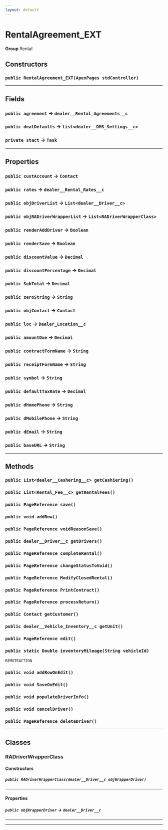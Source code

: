 ```yaml
---
layout: default
---
```

# RentalAgreement_EXT



**Group** Rental

## Constructors
### `public RentalAgreement_EXT(ApexPages stdController)`
---
## Fields

### `public agreement` → `dealer__Rental_Agreements__c`


### `public dealDefaults` → `list<dealer__DMS_Settings__c>`


### `private stact` → `Task`


---
## Properties

### `public custAccount` → `Contact`


### `public rates` → `dealer__Rental_Rates__c`


### `public objDriverList` → `List<dealer__Driver__c>`


### `public objRADriverWrapperList` → `List<RADriverWrapperClass>`


### `public renderAddDriver` → `Boolean`


### `public renderSave` → `Boolean`


### `public discountValue` → `Decimal`


### `public discountPercentage` → `Decimal`


### `public SubTotal` → `Decimal`


### `public zeroString` → `String`


### `public objContact` → `Contact`


### `public loc` → `Dealer_Location__c`


### `public amountDue` → `Decimal`


### `public contractFormName` → `String`


### `public receiptFormName` → `String`


### `public symbol` → `String`


### `public defaultTaxRate` → `Decimal`


### `public dHomePhone` → `String`


### `public dMobilePhone` → `String`


### `public dEmail` → `String`


### `public baseURL` → `String`


---
## Methods
### `public List<dealer__Cashering__c> getCashiering()`
### `public List<Rental_Fee__c> getRentalFees()`
### `public PageReference save()`
### `public void addRow()`
### `public PageReference voidReasonSave()`
### `public dealer__Driver__c getDrivers()`
### `public PageReference completeRental()`
### `public PageReference changeStatusToVoid()`
### `public PageReference ModifyClosedRental()`
### `public PageReference PrintContract()`
### `public PageReference processReturn()`
### `public Contact getCustomer()`
### `public dealer__Vehicle_Inventory__c getUnit()`
### `public PageReference edit()`
### `public static Double inventoryMileage(String vehicleId)`

`REMOTEACTION`
### `public void addRowOnEdit()`
### `public void SaveOnEdit()`
### `public void populateDriverInfo()`
### `public void cancelDriver()`
### `public PageReference deleteDriver()`
---
## Classes
### RADriverWrapperClass
#### Constructors
##### `public RADriverWrapperClass(dealer__Driver__c objWrapperDriver)`
---
#### Properties

##### `public objWrapperDriver` → `dealer__Driver__c`


---

---
